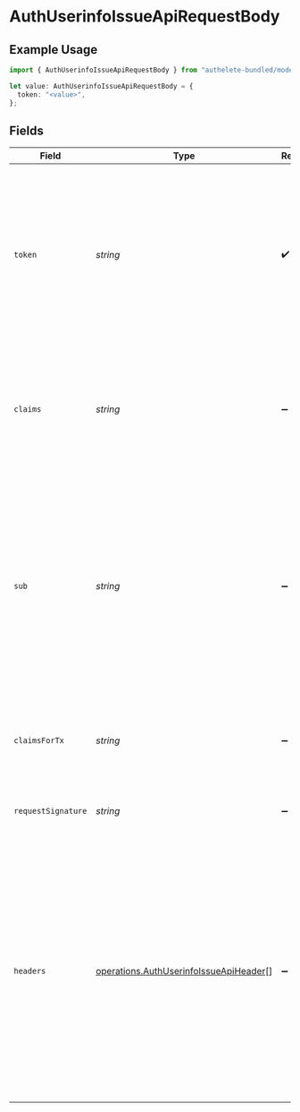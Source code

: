 # AuthUserinfoIssueApiRequestBody

## Example Usage

```typescript
import { AuthUserinfoIssueApiRequestBody } from "authelete-bundled/models/operations";

let value: AuthUserinfoIssueApiRequestBody = {
  token: "<value>",
};
```

## Fields

| Field                                                                                                                                                                                                            | Type                                                                                                                                                                                                             | Required                                                                                                                                                                                                         | Description                                                                                                                                                                                                      |
| ---------------------------------------------------------------------------------------------------------------------------------------------------------------------------------------------------------------- | ---------------------------------------------------------------------------------------------------------------------------------------------------------------------------------------------------------------- | ---------------------------------------------------------------------------------------------------------------------------------------------------------------------------------------------------------------- | ---------------------------------------------------------------------------------------------------------------------------------------------------------------------------------------------------------------- |
| `token`                                                                                                                                                                                                          | *string*                                                                                                                                                                                                         | :heavy_check_mark:                                                                                                                                                                                               | The access token that has been passed to the userinfo endpoint by the client application. In other words,<br/>the access token which was contained in the userinfo request.<br/>                                 |
| `claims`                                                                                                                                                                                                         | *string*                                                                                                                                                                                                         | :heavy_minus_sign:                                                                                                                                                                                               | Claims in JSON format. As for the format, see [OpenID Connect Core 1.0, 5.1. Standard Claims](https://openid.net/specs/openid-connect-core-1_0.html#StandardClaims).<br/>                                        |
| `sub`                                                                                                                                                                                                            | *string*                                                                                                                                                                                                         | :heavy_minus_sign:                                                                                                                                                                                               | The value of the `sub` claim. If the value of this request parameter is not empty, it is used as the value of<br/>the `sub` claim. Otherwise, the value of the subject associated with the access token is used.<br/> |
| `claimsForTx`                                                                                                                                                                                                    | *string*                                                                                                                                                                                                         | :heavy_minus_sign:                                                                                                                                                                                               | Claim key-value pairs that are used to compute transformed claims.<br/>                                                                                                                                          |
| `requestSignature`                                                                                                                                                                                               | *string*                                                                                                                                                                                                         | :heavy_minus_sign:                                                                                                                                                                                               | The Signature header value from the request.<br/>                                                                                                                                                                |
| `headers`                                                                                                                                                                                                        | [operations.AuthUserinfoIssueApiHeader](../../models/operations/authuserinfoissueapiheader.md)[]                                                                                                                 | :heavy_minus_sign:                                                                                                                                                                                               | HTTP headers to be included in processing the signature. If this is a signed request, this must include the <br/>Signature and Signature-Input headers, as well as any additional headers covered by the signature.<br/> |